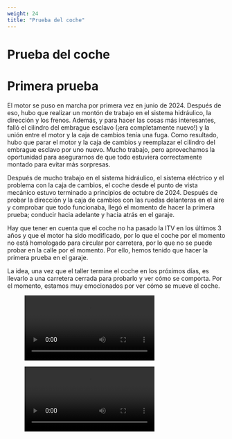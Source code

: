 ```yaml
---
weight: 24
title: "Prueba del coche"
---
```


# Prueba del coche

# Primera prueba

El motor se puso en marcha por primera vez en junio de 2024. Después de eso, hubo que realizar un montón de trabajo en el sistema hidráulico, la dirección y los frenos. Además, y para hacer las cosas más interesantes, falló el cilindro del embrague esclavo (¡era completamente nuevo!) y la unión entre el motor y la caja de cambios tenía una fuga. Como resultado, hubo que parar el motor y la caja de cambios y reemplazar el cilindro del embrague esclavo por uno nuevo. Mucho trabajo, pero aprovechamos la oportunidad para asegurarnos de que todo estuviera correctamente montado para evitar más sorpresas.

Después de mucho trabajo en el sistema hidráulico, el sistema eléctrico y el problema con la caja de cambios, el coche desde el punto de vista mecánico estuvo terminado a principios de octubre de 2024. Después de probar la dirección y la caja de cambios con las ruedas delanteras en el aire y comprobar que todo funcionaba, llegó el momento de hacer la primera prueba; conducir hacia adelante y hacia atrás en el garaje.

Hay que tener en cuenta que el coche no ha pasado la ITV en los últimos 3 años y que el motor ha sido modificado, por lo que el coche por el momento no está homologado para circular por carretera, por lo que no se puede probar en la calle por el momento. Por ello, hemos tenido que hacer la primera prueba en el garaje.

La idea, una vez que el taller termine el coche en los próximos días, es llevarlo a una carretera cerrada para probarlo y ver cómo se comporta. Por el momento, estamos muy emocionados por ver cómo se mueve el coche.

<figure><video controls><source src="/images/car-testing-first-test-01.webm" type="video/webm"></video></figure>
<figure><video controls><source src="/images/car-testing-first-test-02.webm" type="video/webm"></video></figure>